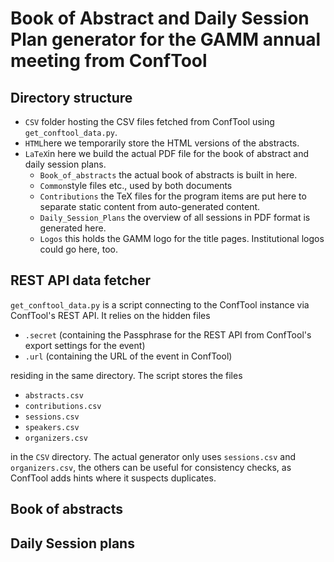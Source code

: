 # Book of Abstract and Daily Session Plan generator for the GAMM annual meeting from ConfTool

## Directory structure

+ `CSV` folder hosting the CSV files fetched from ConfTool using
  `get_conftool_data.py`.
+ `HTML`here we temporarily store the HTML versions of the abstracts.
+ `LaTeX`in here we build the actual PDF file for the book of abstract and
  daily session plans.
  + `Book_of_abstracts` the actual book of abstracts is built in here.
  + `Common`style files etc., used by both documents
  + `Contributions` the TeX files for the program items are put here to
    separate static content from auto-generated content.
  + `Daily_Session_Plans` the overview of all sessions in PDF format is
    generated here.
  + `Logos` this holds the GAMM logo for the title pages. Institutional logos
    could go here, too.

## REST API data fetcher

`get_conftool_data.py` is a script connecting to the ConfTool instance via ConfTool's REST API.
It relies on the hidden files

+ `.secret` (containing the Passphrase for the REST API from ConfTool's export settings for the event)
+ `.url` (containing the URL of the event in ConfTool)
  
residing in the same directory. The script stores the files

+ `abstracts.csv`
+ `contributions.csv`
+ `sessions.csv`
+ `speakers.csv`
+ `organizers.csv`

in the `CSV` directory. The actual generator only uses `sessions.csv` and `organizers.csv`, the others can be useful for consistency checks, as ConfTool adds hints where it suspects duplicates.

## Book of abstracts

## Daily Session plans
